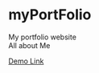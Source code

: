 # myPortFolio

My portfolio website</br>
All about Me </br>

[Demo Link](https://image-colorpicker.netlify.app/)
